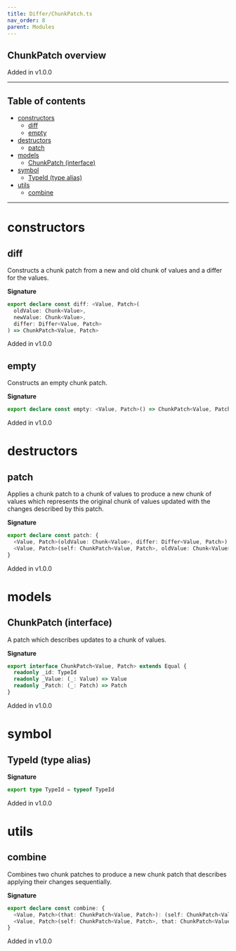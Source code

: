 ```yaml
---
title: Differ/ChunkPatch.ts
nav_order: 8
parent: Modules
---
```


## ChunkPatch overview

Added in v1.0.0

---

<h2 class="text-delta">Table of contents</h2>

- [constructors](#constructors)
  - [diff](#diff)
  - [empty](#empty)
- [destructors](#destructors)
  - [patch](#patch)
- [models](#models)
  - [ChunkPatch (interface)](#chunkpatch-interface)
- [symbol](#symbol)
  - [TypeId (type alias)](#typeid-type-alias)
- [utils](#utils)
  - [combine](#combine)

---

# constructors

## diff

Constructs a chunk patch from a new and old chunk of values and a differ
for the values.

**Signature**

```ts
export declare const diff: <Value, Patch>(
  oldValue: Chunk<Value>,
  newValue: Chunk<Value>,
  differ: Differ<Value, Patch>
) => ChunkPatch<Value, Patch>
```

Added in v1.0.0

## empty

Constructs an empty chunk patch.

**Signature**

```ts
export declare const empty: <Value, Patch>() => ChunkPatch<Value, Patch>
```

Added in v1.0.0

# destructors

## patch

Applies a chunk patch to a chunk of values to produce a new chunk of
values which represents the original chunk of values updated with the
changes described by this patch.

**Signature**

```ts
export declare const patch: {
  <Value, Patch>(oldValue: Chunk<Value>, differ: Differ<Value, Patch>): (self: ChunkPatch<Value, Patch>) => Chunk<Value>
  <Value, Patch>(self: ChunkPatch<Value, Patch>, oldValue: Chunk<Value>, differ: Differ<Value, Patch>): Chunk<Value>
}
```

Added in v1.0.0

# models

## ChunkPatch (interface)

A patch which describes updates to a chunk of values.

**Signature**

```ts
export interface ChunkPatch<Value, Patch> extends Equal {
  readonly _id: TypeId
  readonly _Value: (_: Value) => Value
  readonly _Patch: (_: Patch) => Patch
}
```

Added in v1.0.0

# symbol

## TypeId (type alias)

**Signature**

```ts
export type TypeId = typeof TypeId
```

Added in v1.0.0

# utils

## combine

Combines two chunk patches to produce a new chunk patch that describes
applying their changes sequentially.

**Signature**

```ts
export declare const combine: {
  <Value, Patch>(that: ChunkPatch<Value, Patch>): (self: ChunkPatch<Value, Patch>) => ChunkPatch<Value, Patch>
  <Value, Patch>(self: ChunkPatch<Value, Patch>, that: ChunkPatch<Value, Patch>): ChunkPatch<Value, Patch>
}
```

Added in v1.0.0

